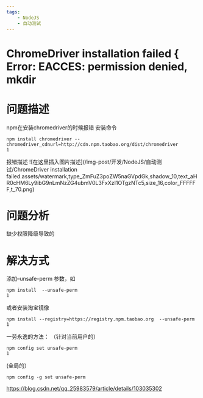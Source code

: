 ```yaml
---
tags:
    - NodeJS
    - 自动测试
---
```






# ChromeDriver installation failed { Error: EACCES: permission denied, mkdir

# 问题描述

npm在安装chromedriver的时候报错
安装命令

```
npm install chromedriver --chromedriver_cdnurl=http://cdn.npm.taobao.org/dist/chromedriver
1
```

报错描述
![在这里插入图片描述](/img-post/开发/NodeJS/自动测试/ChromeDriver installation failed.assets/watermark,type_ZmFuZ3poZW5naGVpdGk,shadow_10,text_aHR0cHM6Ly9ibG9nLmNzZG4ubmV0L3FxXzI1OTgzNTc5,size_16,color_FFFFFF,t_70.png)

# 问题分析

缺少权限降级导致的

# 解决方式

添加–unsafe-perm 参数，如

```
npm install  --unsafe-perm
1
```

或者安装淘宝镜像

```
npm install --registry=https://registry.npm.taobao.org  --unsafe-perm
1
```

一劳永逸的方法：
（针对当前用户的）

```
npm config set unsafe-perm
1
```

(全局的）

```
npm config -g set unsafe-perm
```



https://blog.csdn.net/qq_25983579/article/details/103035302